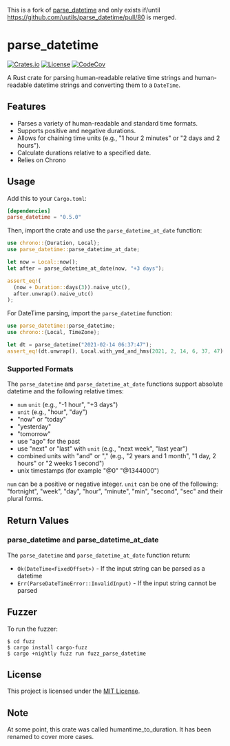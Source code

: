 This is a fork of [parse_datetime](https://github.com/uutils/parse_datetime) and only exists if/until
https://github.com/uutils/parse_datetime/pull/80 is merged.

# parse_datetime

[![Crates.io](https://img.shields.io/crates/v/parse_datetime.svg)](https://crates.io/crates/parse_datetime)
[![License](http://img.shields.io/badge/license-MIT-blue.svg)](https://github.com/uutils/parse_datetime/blob/main/LICENSE)
[![CodeCov](https://codecov.io/gh/uutils/parse_datetime/branch/main/graph/badge.svg)](https://codecov.io/gh/uutils/parse_datetime)

A Rust crate for parsing human-readable relative time strings and human-readable datetime strings and converting them to a `DateTime`.

## Features

- Parses a variety of human-readable and standard time formats.
- Supports positive and negative durations.
- Allows for chaining time units (e.g., "1 hour 2 minutes" or "2 days and 2 hours").
- Calculate durations relative to a specified date.
- Relies on Chrono

## Usage

Add this to your `Cargo.toml`:

```toml
[dependencies]
parse_datetime = "0.5.0"
```

Then, import the crate and use the `parse_datetime_at_date` function:

```rs
use chrono::{Duration, Local};
use parse_datetime::parse_datetime_at_date;

let now = Local::now();
let after = parse_datetime_at_date(now, "+3 days");

assert_eq!(
  (now + Duration::days(3)).naive_utc(),
  after.unwrap().naive_utc()
);
```

For DateTime parsing, import the `parse_datetime` function:

```rs
use parse_datetime::parse_datetime;
use chrono::{Local, TimeZone};

let dt = parse_datetime("2021-02-14 06:37:47");
assert_eq!(dt.unwrap(), Local.with_ymd_and_hms(2021, 2, 14, 6, 37, 47).unwrap());
```

### Supported Formats

The `parse_datetime` and `parse_datetime_at_date` functions support absolute datetime and the following relative times:

- `num` `unit` (e.g., "-1 hour", "+3 days")
- `unit` (e.g., "hour", "day")
- "now" or "today"
- "yesterday"
- "tomorrow"
- use "ago" for the past
- use "next" or "last" with `unit` (e.g., "next week", "last year")
- combined units with "and" or "," (e.g., "2 years and 1 month", "1 day, 2 hours" or "2 weeks 1 second")
- unix timestamps (for example "@0" "@1344000")

`num` can be a positive or negative integer.
`unit` can be one of the following: "fortnight", "week", "day", "hour", "minute", "min", "second", "sec" and their plural forms.

## Return Values

### parse_datetime and parse_datetime_at_date

The `parse_datetime` and `parse_datetime_at_date` function return:

- `Ok(DateTime<FixedOffset>)` - If the input string can be parsed as a datetime
- `Err(ParseDateTimeError::InvalidInput)` - If the input string cannot be parsed

## Fuzzer

To run the fuzzer:

```
$ cd fuzz
$ cargo install cargo-fuzz
$ cargo +nightly fuzz run fuzz_parse_datetime
```

## License

This project is licensed under the [MIT License](LICENSE).

## Note

At some point, this crate was called humantime_to_duration.
It has been renamed to cover more cases.
